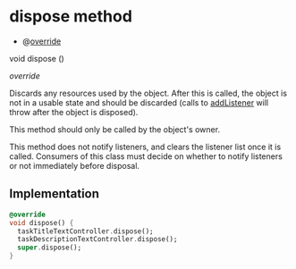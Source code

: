 


# dispose method







- @[override](https://api.flutter.dev/flutter/dart-core/override-constant.html)

void dispose
()

_<span class="feature">override</span>_



<p>Discards any resources used by the object. After this is called, the
object is not in a usable state and should be discarded (calls to
<a href="https://api.flutter.dev/flutter/foundation/ChangeNotifier/addListener.html">addListener</a> will throw after the object is disposed).</p>
<p>This method should only be called by the object's owner.</p>
<p>This method does not notify listeners, and clears the listener list once
it is called. Consumers of this class must decide on whether to notify
listeners or not immediately before disposal.</p>



## Implementation

```dart
@override
void dispose() {
  taskTitleTextController.dispose();
  taskDescriptionTextController.dispose();
  super.dispose();
}
```







